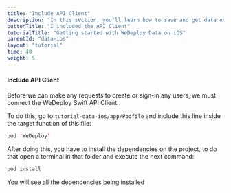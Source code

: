 ```yaml
---
title: "Include API Client"
description: "In this section, you'll learn how to save and get data on iOS using the WeDeploy Swift API Client."
buttonTitle: "I included the API Client"
tutorialTitle: "Getting started with WeDeploy Data on iOS"
parentId: "data-ios"
layout: "tutorial"
time: 40
weight: 5
---
```


#### Include API Client

Before we can make any requests to create or sign-in any users, we must connect the WeDeploy Swift API Client.

To do this, go to `tutorial-data-ios/app/Podfile` and include this line inside the target function of this file:

```swift
pod 'WeDeploy'
```

After doing this, you have to install the dependencies on the project, to do that open a terminal in that folder and execute the next command:

```swift
pod install
```

You will see all the dependencies being installed
